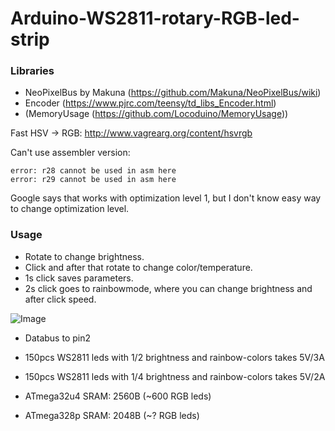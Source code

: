 # Arduino-WS2811-rotary-RGB-led-strip

### Libraries
- NeoPixelBus by Makuna (https://github.com/Makuna/NeoPixelBus/wiki)
- Encoder (https://www.pjrc.com/teensy/td_libs_Encoder.html)
- (MemoryUsage (https://github.com/Locoduino/MemoryUsage))

Fast HSV -> RGB: http://www.vagrearg.org/content/hsvrgb

Can't use assembler version:
```
error: r28 cannot be used in asm here
error: r29 cannot be used in asm here
```
Google says that works with optimization level 1, but I don't know easy way to change optimization level.

### Usage
- Rotate to change brightness.
- Click and after that rotate to change color/temperature.
- 1s click saves parameters.
- 2s click goes to rainbowmode, where you can change brightness and after click speed.

![Image](https://github.com/mcgurk/Arduino-WS2811-rotary-RGB-led-strip/raw/master/Arduino_UNO_WS2811-ledstrip_with_rotaryencoder.jpg)

- Databus to pin2

- 150pcs WS2811 leds with 1/2 brightness and rainbow-colors takes 5V/3A
- 150pcs WS2811 leds with 1/4 brightness and rainbow-colors takes 5V/2A

- ATmega32u4 SRAM: 2560B (~600 RGB leds)
- ATmega328p SRAM: 2048B (~? RGB leds)
